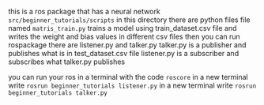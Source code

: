 this is a ros package that has a neural network
`src/beginner_tutorials/scripts` in this directory there are python files
file named `matris_train.py` trains a model using train_dataset.csv file and writes the weight and bias values in different csv files
then you can run rospackage
there are listener.py and talker.py 
talker.py is a publisher and publishes what is in test_dataset.csv file 
listener.py is a subscriber and subscribes what talker.py publishes

you can run your ros in a terminal with the code `roscore`
in a new terminal write `rosrun beginner_tutorials listener.py`
in a new terminal write `rosrun beginner_tutorials talker.py`
